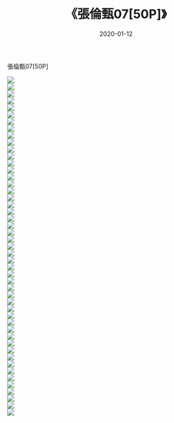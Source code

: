 ﻿---
layout: post
title:  《張倫甄07[50P]》
date:   2020-01-12
img: http://pic.660000.xyz/1:down/唯美/2020/張倫甄07[50P]/000.jpg
categories: [美女, 清纯, 唯美]
---

張倫甄07[50P]

  ![](http://pic.660000.xyz/1:down/唯美/2020/張倫甄07[50P]/001.jpg) <br> ![](http://pic.660000.xyz/1:down/唯美/2020/張倫甄07[50P]/002.jpg) <br> ![](http://pic.660000.xyz/1:down/唯美/2020/張倫甄07[50P]/003.jpg) <br> ![](http://pic.660000.xyz/1:down/唯美/2020/張倫甄07[50P]/004.jpg) <br> ![](http://pic.660000.xyz/1:down/唯美/2020/張倫甄07[50P]/005.jpg) <br> ![](http://pic.660000.xyz/1:down/唯美/2020/張倫甄07[50P]/006.jpg) <br> ![](http://pic.660000.xyz/1:down/唯美/2020/張倫甄07[50P]/007.jpg) <br> ![](http://pic.660000.xyz/1:down/唯美/2020/張倫甄07[50P]/008.jpg) <br> ![](http://pic.660000.xyz/1:down/唯美/2020/張倫甄07[50P]/009.jpg) <br> ![](http://pic.660000.xyz/1:down/唯美/2020/張倫甄07[50P]/010.jpg) <br> ![](http://pic.660000.xyz/1:down/唯美/2020/張倫甄07[50P]/011.jpg) <br> ![](http://pic.660000.xyz/1:down/唯美/2020/張倫甄07[50P]/012.jpg) <br> ![](http://pic.660000.xyz/1:down/唯美/2020/張倫甄07[50P]/013.jpg) <br> ![](http://pic.660000.xyz/1:down/唯美/2020/張倫甄07[50P]/014.jpg) <br> ![](http://pic.660000.xyz/1:down/唯美/2020/張倫甄07[50P]/015.jpg) <br> ![](http://pic.660000.xyz/1:down/唯美/2020/張倫甄07[50P]/016.jpg) <br> ![](http://pic.660000.xyz/1:down/唯美/2020/張倫甄07[50P]/017.jpg) <br> ![](http://pic.660000.xyz/1:down/唯美/2020/張倫甄07[50P]/018.jpg) <br> ![](http://pic.660000.xyz/1:down/唯美/2020/張倫甄07[50P]/019.jpg) <br> ![](http://pic.660000.xyz/1:down/唯美/2020/張倫甄07[50P]/020.jpg) <br> ![](http://pic.660000.xyz/1:down/唯美/2020/張倫甄07[50P]/021.jpg) <br> ![](http://pic.660000.xyz/1:down/唯美/2020/張倫甄07[50P]/022.jpg) <br> ![](http://pic.660000.xyz/1:down/唯美/2020/張倫甄07[50P]/023.jpg) <br> ![](http://pic.660000.xyz/1:down/唯美/2020/張倫甄07[50P]/024.jpg) <br> ![](http://pic.660000.xyz/1:down/唯美/2020/張倫甄07[50P]/025.jpg) <br> ![](http://pic.660000.xyz/1:down/唯美/2020/張倫甄07[50P]/026.jpg) <br> ![](http://pic.660000.xyz/1:down/唯美/2020/張倫甄07[50P]/027.jpg) <br> ![](http://pic.660000.xyz/1:down/唯美/2020/張倫甄07[50P]/028.jpg) <br> ![](http://pic.660000.xyz/1:down/唯美/2020/張倫甄07[50P]/029.jpg) <br> ![](http://pic.660000.xyz/1:down/唯美/2020/張倫甄07[50P]/030.jpg) <br> ![](http://pic.660000.xyz/1:down/唯美/2020/張倫甄07[50P]/031.jpg) <br> ![](http://pic.660000.xyz/1:down/唯美/2020/張倫甄07[50P]/032.jpg) <br> ![](http://pic.660000.xyz/1:down/唯美/2020/張倫甄07[50P]/033.jpg) <br> ![](http://pic.660000.xyz/1:down/唯美/2020/張倫甄07[50P]/034.jpg) <br> ![](http://pic.660000.xyz/1:down/唯美/2020/張倫甄07[50P]/035.jpg) <br> ![](http://pic.660000.xyz/1:down/唯美/2020/張倫甄07[50P]/036.jpg) <br> ![](http://pic.660000.xyz/1:down/唯美/2020/張倫甄07[50P]/037.jpg) <br> ![](http://pic.660000.xyz/1:down/唯美/2020/張倫甄07[50P]/038.jpg) <br> ![](http://pic.660000.xyz/1:down/唯美/2020/張倫甄07[50P]/039.jpg) <br> ![](http://pic.660000.xyz/1:down/唯美/2020/張倫甄07[50P]/040.jpg) <br> ![](http://pic.660000.xyz/1:down/唯美/2020/張倫甄07[50P]/041.jpg) <br> ![](http://pic.660000.xyz/1:down/唯美/2020/張倫甄07[50P]/042.jpg) <br> ![](http://pic.660000.xyz/1:down/唯美/2020/張倫甄07[50P]/043.jpg) <br> ![](http://pic.660000.xyz/1:down/唯美/2020/張倫甄07[50P]/044.jpg) <br> ![](http://pic.660000.xyz/1:down/唯美/2020/張倫甄07[50P]/045.jpg) <br> ![](http://pic.660000.xyz/1:down/唯美/2020/張倫甄07[50P]/046.jpg) <br> ![](http://pic.660000.xyz/1:down/唯美/2020/張倫甄07[50P]/047.jpg) <br> ![](http://pic.660000.xyz/1:down/唯美/2020/張倫甄07[50P]/048.jpg) <br> ![](http://pic.660000.xyz/1:down/唯美/2020/張倫甄07[50P]/049.jpg) <br>